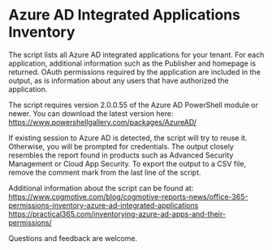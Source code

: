 # Azure AD Integrated Applications Inventory

The script lists all Azure AD integrated applications for your tenant. For each application, additional information such as the Publisher and homepage is returned. OAuth permissions required by the application are included in the output, as is information about any users that have authorized the application.

The script requires version 2.0.0.55 of the Azure AD PowerShell module or newer. You can download the latest version here: https://www.powershellgallery.com/packages/AzureAD/

If existing session to Azure AD is detected, the script will try to reuse it. Otherwise, you will be prompted for credentials.
The output closely resembles the report found in products such as Advanced Security Management or Cloud App Security. To export the output to a CSV file, remove the comment mark from the last line of the script.  

Additional information about the script can be found at: https://www.cogmotive.com/blog/cogmotive-reports-news/office-365-permissions-inventory-azure-ad-integrated-applications
https://practical365.com/inventorying-azure-ad-apps-and-their-permissions/

Questions and feedback are welcome.
